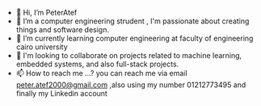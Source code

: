 - 👋 Hi, I’m PeterAtef
- 👀 I’m a computer engineering strudent , I'm passionate about creating things and software design.
- 🌱 I’m currently learning computer engineering at faculty of engineering cairo university
- 💞️ I'm looking to collaborate on projects related to machine learning, embedded systems, and also full-stack projects.
- 📫 How to reach me ...?
        you can reach me via email peter.atef2000@gmail.com ,also using my number 01212773495 and finally my Linkedin account

<!---
EngPeterAtef/EngPeterAtef is a ✨ special ✨ repository because its `README.md` (this file) appears on your GitHub profile.
You can click the Preview link to take a look at your changes.
--->
